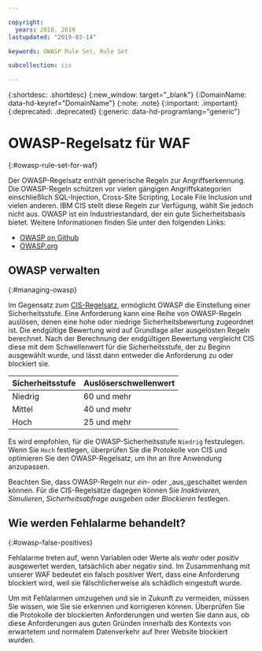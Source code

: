 ```yaml
---

copyright:
  years: 2018, 2019
lastupdated: "2019-03-14"

keywords: OWASP Rule Set, Rule Set

subcollection: cis

---
```


{:shortdesc: .shortdesc}
{:new_window: target="_blank"}
{:DomainName: data-hd-keyref="DomainName"}
{:note: .note}
{:important: .important}
{:deprecated: .deprecated}
{:generic: data-hd-programlang="generic"}


# OWASP-Regelsatz für WAF
{:#owasp-rule-set-for-waf}

Der OWASP-Regelsatz enthält generische Regeln zur Angriffserkennung. Die OWASP-Regeln schützen vor vielen gängigen Angriffskategorien einschließlich SQL-Injection, Cross-Site Scripting, Locale File Inclusion und vielen anderen. IBM CIS stellt diese Regeln zur Verfügung, wählt Sie jedoch nicht aus. OWASP ist ein Industriestandard, der ein gute Sicherheitsbasis bietet. Weitere Informationen finden Sie unter den folgenden Links: 
  * [OWASP on Github](https://github.com/SpiderLabs/owasp-modsecurity-crs)
  * [OWASP.org](https://www.owasp.org/index.php/Category:OWASP_ModSecurity_Core_Rule_Set_Project)

## OWASP verwalten
{:#managing-owasp}

Im Gegensatz zum [CIS-Regelsatz](/docs/infrastructure/cis?topic=cis-cis-rule-set-for-waf), ermöglicht OWASP die Einstellung einer Sicherheitsstufe.
Eine Anforderung kann eine Reihe von OWASP-Regeln auslösen, denen eine hohe oder niedrige Sicherheitsbewertung zugeordnet ist. Die endgültige Bewertung wird auf Grundlage aller ausgelösten Regeln berechnet. Nach der Berechnung der endgültigen Bewertung vergleicht CIS diese mit dem Schwellenwert für die Sicherheitsstufe, der zu Beginn ausgewählt wurde, und lässt dann entweder die Anforderung zu oder blockiert sie.


|Sicherheitsstufe |Auslöserschwellenwert|
|-------|---------------|
|Niedrig|   60 und mehr |
|Mittel |   40 und mehr |
|Hoch   |   25 und mehr |

Es wird empfohlen, für die OWASP-Sicherheitsstufe `Niedrig` festzulegen. Wenn Sie `Hoch` festlegen, überprüfen Sie die Protokolle von CIS und optimieren Sie den OWASP-Regelsatz, um ihn an Ihre Anwendung anzupassen. 

Beachten Sie, dass OWASP-Regeln nur _ein_- oder _aus_geschaltet werden können. Für die CIS-Regelsätze dagegen können Sie _Inaktivieren_, _Simulieren_, _Sicherheitsabfrage ausgeben_ oder _Blockieren_ festlegen.

## Wie werden Fehlalarme behandelt? 
{:#owasp-false-positives}

Fehlalarme treten auf, wenn Variablen oder Werte als _wahr_ oder _positiv_ ausgewertet werden, tatsächlich aber negativ sind. Im Zusammenhang mit unserer WAF bedeutet ein falsch positiver Wert, dass eine Anforderung blockiert wird, weil sie fälschlicherweise als schädlich eingestuft wurde. 

Um mit Fehlalarmen umzugehen und sie in Zukunft zu vermeiden, müssen Sie wissen, wie Sie sie erkennen und korrigieren können. Überprüfen Sie die Protokolle der blockierten Anforderungen und werten Sie dann aus, ob diese Anforderungen aus guten Gründen innerhalb des Kontexts von erwartetem und normalem Datenverkehr auf Ihrer Website blockiert wurden. 
